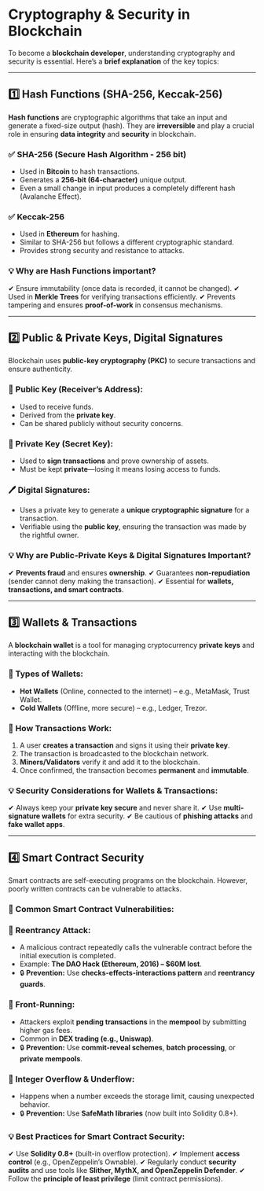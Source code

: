 # Cryptography & Security in Blockchain

To become a **blockchain developer**, understanding cryptography and security is essential. Here’s a **brief explanation** of the key topics:

---

## 1️⃣ Hash Functions (SHA-256, Keccak-256)

**Hash functions** are cryptographic algorithms that take an input and generate a fixed-size output (hash). They are **irreversible** and play a crucial role in ensuring **data integrity** and **security** in blockchain.

### ✅ SHA-256 (Secure Hash Algorithm - 256 bit)
- Used in **Bitcoin** to hash transactions.
- Generates a **256-bit (64-character)** unique output.
- Even a small change in input produces a completely different hash (Avalanche Effect).

### ✅ Keccak-256
- Used in **Ethereum** for hashing.
- Similar to SHA-256 but follows a different cryptographic standard.
- Provides strong security and resistance to attacks.

### 💡 Why are Hash Functions important?
✔ Ensure immutability (once data is recorded, it cannot be changed).
✔ Used in **Merkle Trees** for verifying transactions efficiently.
✔ Prevents tampering and ensures **proof-of-work** in consensus mechanisms.

---

## 2️⃣ Public & Private Keys, Digital Signatures

Blockchain uses **public-key cryptography (PKC)** to secure transactions and ensure authenticity.

### 🔑 Public Key (Receiver’s Address):
- Used to receive funds.
- Derived from the **private key**.
- Can be shared publicly without security concerns.

### 🔐 Private Key (Secret Key):
- Used to **sign transactions** and prove ownership of assets.
- Must be kept **private**—losing it means losing access to funds.

### 🖊️ Digital Signatures:
- Uses a private key to generate a **unique cryptographic signature** for a transaction.
- Verifiable using the **public key**, ensuring the transaction was made by the rightful owner.

### 💡 Why are Public-Private Keys & Digital Signatures Important?
✔ **Prevents fraud** and ensures **ownership**.
✔ Guarantees **non-repudiation** (sender cannot deny making the transaction).
✔ Essential for **wallets, transactions, and smart contracts**.

---

## 3️⃣ Wallets & Transactions

A **blockchain wallet** is a tool for managing cryptocurrency **private keys** and interacting with the blockchain.

### 🔹 Types of Wallets:
- **Hot Wallets** (Online, connected to the internet) – e.g., MetaMask, Trust Wallet.
- **Cold Wallets** (Offline, more secure) – e.g., Ledger, Trezor.

### 🔹 How Transactions Work:
1. A user **creates a transaction** and signs it using their **private key**.
2. The transaction is broadcasted to the blockchain network.
3. **Miners/Validators** verify it and add it to the blockchain.
4. Once confirmed, the transaction becomes **permanent** and **immutable**.

### 💡 Security Considerations for Wallets & Transactions:
✔ Always keep your **private key secure** and never share it.
✔ Use **multi-signature wallets** for extra security.
✔ Be cautious of **phishing attacks** and **fake wallet apps**.

---

## 4️⃣ Smart Contract Security

Smart contracts are self-executing programs on the blockchain. However, poorly written contracts can be vulnerable to attacks.

### 📌 Common Smart Contract Vulnerabilities:

### 🔹 Reentrancy Attack:
- A malicious contract repeatedly calls the vulnerable contract before the initial execution is completed.
- Example: **The DAO Hack (Ethereum, 2016) – $60M lost**.
- 🔒 **Prevention:** Use **checks-effects-interactions pattern** and **reentrancy guards**.

### 🔹 Front-Running:
- Attackers exploit **pending transactions** in the **mempool** by submitting higher gas fees.
- Common in **DEX trading (e.g., Uniswap)**.
- 🔒 **Prevention:** Use **commit-reveal schemes**, **batch processing**, or **private mempools**.

### 🔹 Integer Overflow & Underflow:
- Happens when a number exceeds the storage limit, causing unexpected behavior.
- 🔒 **Prevention:** Use **SafeMath libraries** (now built into Solidity 0.8+).

### 💡 Best Practices for Smart Contract Security:
✔ Use **Solidity 0.8+** (built-in overflow protection).
✔ Implement **access control** (e.g., OpenZeppelin’s Ownable).
✔ Regularly conduct **security audits** and use tools like **Slither, MythX, and OpenZeppelin Defender**.
✔ Follow the **principle of least privilege** (limit contract permissions).
